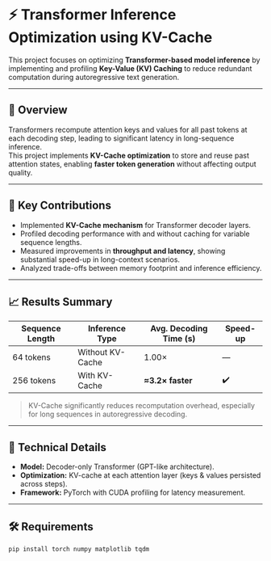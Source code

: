 # ⚡ Transformer Inference Optimization using KV-Cache

This project focuses on optimizing **Transformer-based model inference** by implementing and profiling **Key-Value (KV) Caching** to reduce redundant computation during autoregressive text generation.

---

## 🚀 Overview
Transformers recompute attention keys and values for all past tokens at each decoding step, leading to significant latency in long-sequence inference.  
This project implements **KV-Cache optimization** to store and reuse past attention states, enabling **faster token generation** without affecting output quality.

---

## 🧠 Key Contributions
- Implemented **KV-Cache mechanism** for Transformer decoder layers.  
- Profiled decoding performance with and without caching for variable sequence lengths.  
- Measured improvements in **throughput and latency**, showing substantial speed-up in long-context scenarios.  
- Analyzed trade-offs between memory footprint and inference efficiency.

---

## 📈 Results Summary
| Sequence Length | Inference Type | Avg. Decoding Time (s) | Speed-up |
|-----------------|----------------|-------------------------|-----------|
| 64 tokens | Without KV-Cache | 1.00× | — |
| 256 tokens | With KV-Cache | **≈3.2× faster** | ✔️ |

> KV-Cache significantly reduces recomputation overhead, especially for long sequences in autoregressive decoding.

---

## 🧩 Technical Details
- **Model:** Decoder-only Transformer (GPT-like architecture).  
- **Optimization:** KV-cache at each attention layer (keys & values persisted across steps).  
- **Framework:** PyTorch with CUDA profiling for latency measurement.  

---

## 🛠️ Requirements
```bash
pip install torch numpy matplotlib tqdm
